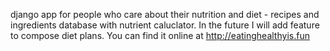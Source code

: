 django app for people who care about their nutrition and diet - recipes and ingredients database with nutrient caluclator. In the future I will add feature to compose diet plans. You can find it online at http://eatinghealthyis.fun

